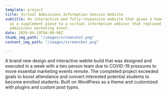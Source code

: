 ```yaml
---
template: project
title: Virtual Admissions Information Session Website
subtitle: An interactive and fully-responsive website that gives a home to and acts
  as a supplement piece to a virtual information webinar that replaced a semi-annual
  admissions marketing event.
date: 2020-04-19T04:00:00Z
thumb_img_path: "/images/screenshot.png"
content_img_path: "/images/screenshot.png"

---
```

A brand new design and interactive webite build that was designed and executed in a week with a two person team due to COVID-19 pressures to move essential marketing events remote. The completed project exceeded goals to boost attendance and convert interested potential students to become enrolled students. Built on WordPress as a theme and customized with plugins and custom post types.